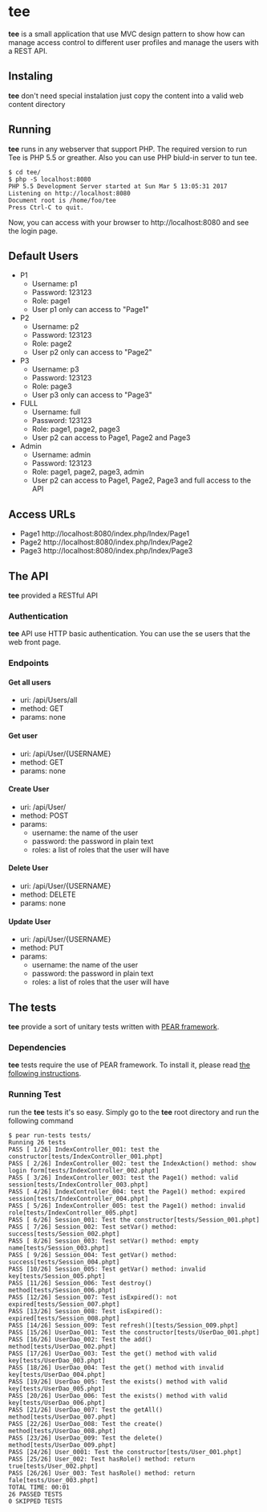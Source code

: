 # tee
__tee__ is a small application that use MVC design pattern to show how can manage access control to different user profiles and manage the users with a REST API.
## Instaling
__tee__ don't need special instalation just copy the content into a valid web content directory
## Running
__tee__ runs in any webserver that support PHP. The required version to run Tee is PHP 5.5 or greather. Also you can use PHP biuld-in server to tun tee.

```
$ cd tee/
$ php -S localhost:8080
PHP 5.5 Development Server started at Sun Mar 5 13:05:31 2017
Listening on http://localhost:8080
Document root is /home/foo/tee
Press Ctrl-C to quit.
```
Now, you can access with your browser to http://localhost:8080 and see the login page.

## Default Users ##
* P1
  * Username: p1
  * Password: 123123
  * Role: page1
  * User p1 only can access to "Page1"
* P2
  * Username: p2
  * Password: 123123
  * Role: page2
  * User p2 only can access to "Page2"
* P3
  * Username: p3
  * Password: 123123
  * Role: page3
  * User p3 only can access to "Page3"
* FULL
  * Username: full
  * Password: 123123
  * Role: page1, page2, page3
  * User p2 can access to Page1, Page2 and Page3
* Admin
  * Username: admin
  * Password: 123123
  * Role: page1, page2, page3, admin
  * User p2 can access to Page1, Page2, Page3 and full access to the API

## Access URLs
* Page1
  http://localhost:8080/index.php/Index/Page1
* Page2
  http://localhost:8080/index.php/Index/Page2
* Page3
  http://localhost:8080/index.php/Index/Page3

## The API
__tee__ provided a RESTful API

### Authentication
__tee__ API use HTTP basic authentication. You can use the se users that the web front page.

### Endpoints
#### Get all users
* uri: /api/Users/all
* method: GET
* params: none

#### Get user
* uri: /api/User/{USERNAME}
* method: GET
* params: none

#### Create User
* uri: /api/User/
* method: POST
* params:
  * username: the name of the user
  * password: the password in plain text
  * roles: a list of roles that the user will have

#### Delete User
* uri: /api/User/{USERNAME}
* method: DELETE
* params: none

#### Update User
* uri: /api/User/{USERNAME}
* method: PUT
* params:
  * username: the name of the user
  * password: the password in plain text
  * roles: a list of roles that the user will have

## The tests
__tee__ provide a sort of unitary tests written with [PEAR framework](https://pear.php.net/).

### Dependencies
__tee__ tests require the use of PEAR framework. To install it, please read [the following instructions](https://pear.php.net/manual/en/installation.php).

### Running Test
run the __tee__ tests it's so easy. Simply go to the __tee__ root directory and run the following command
```
$ pear run-tests tests/
Running 26 tests
PASS [ 1/26] IndexController_001: test the constructor[tests/IndexController_001.phpt]
PASS [ 2/26] IndexController_002: test the IndexAction() method: show login form[tests/IndexController_002.phpt]
PASS [ 3/26] IndexController_003: test the Page1() method: valid session[tests/IndexController_003.phpt]
PASS [ 4/26] IndexController_004: test the Page1() method: expired session[tests/IndexController_004.phpt]
PASS [ 5/26] IndexController_005: test the Page1() method: invalid role[tests/IndexController_005.phpt]
PASS [ 6/26] Session_001: Test the constructor[tests/Session_001.phpt]
PASS [ 7/26] Session_002: Test setVar() method: success[tests/Session_002.phpt]
PASS [ 8/26] Session_003: Test setVar() method: empty name[tests/Session_003.phpt]
PASS [ 9/26] Session_004: Test getVar() method: success[tests/Session_004.phpt]
PASS [10/26] Session_005: Test getVar() method: invalid key[tests/Session_005.phpt]
PASS [11/26] Session_006: Test destroy() method[tests/Session_006.phpt]
PASS [12/26] Session_007: Test isExpired(): not expired[tests/Session_007.phpt]
PASS [13/26] Session_008: Test isExpired(): expired[tests/Session_008.phpt]
PASS [14/26] Session_009: Test refresh()[tests/Session_009.phpt]
PASS [15/26] UserDao_001: Test the constructor[tests/UserDao_001.phpt]
PASS [16/26] UserDao_002: Test the add() method[tests/UserDao_002.phpt]
PASS [17/26] UserDao_003: Test the get() method with valid key[tests/UserDao_003.phpt]
PASS [18/26] UserDao_004: Test the get() method with invalid key[tests/UserDao_004.phpt]
PASS [19/26] UserDao_005: Test the exists() method with valid key[tests/UserDao_005.phpt]
PASS [20/26] UserDao_006: Test the exists() method with valid key[tests/UserDao_006.phpt]
PASS [21/26] UserDao_007: Test the getAll() method[tests/UserDao_007.phpt]
PASS [22/26] UserDao_008: Test the create() method[tests/UserDao_008.phpt]
PASS [23/26] UserDao_009: Test the delete() method[tests/UserDao_009.phpt]
PASS [24/26] User_0001: Test the constructor[tests/User_001.phpt]
PASS [25/26] User_002: Test hasRole() method: return true[tests/User_002.phpt]
PASS [26/26] User_003: Test hasRole() method: return fale[tests/User_003.phpt]
TOTAL TIME: 00:01
26 PASSED TESTS
0 SKIPPED TESTS
```
